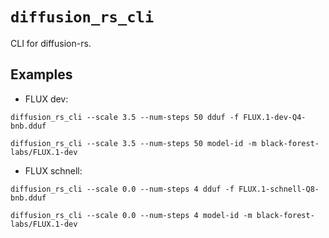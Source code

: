 # `diffusion_rs_cli`

CLI for diffusion-rs.

## Examples
- FLUX dev:
```
diffusion_rs_cli --scale 3.5 --num-steps 50 dduf -f FLUX.1-dev-Q4-bnb.dduf
```

```
diffusion_rs_cli --scale 3.5 --num-steps 50 model-id -m black-forest-labs/FLUX.1-dev
```

- FLUX schnell:
```
diffusion_rs_cli --scale 0.0 --num-steps 4 dduf -f FLUX.1-schnell-Q8-bnb.dduf
```

```
diffusion_rs_cli --scale 0.0 --num-steps 4 model-id -m black-forest-labs/FLUX.1-dev
```